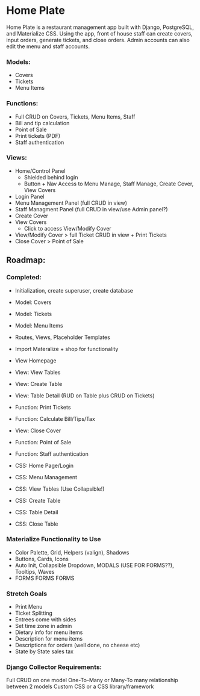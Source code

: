 # Home Plate

Home Plate is a restaurant management app built with Django, PostgreSQL, and Materialize CSS. Using the app, front of house staff can create covers, input orders, generate tickets, and close orders. Admin accounts can also edit the menu and staff accounts.

### Models: 
* Covers
* Tickets
* Menu Items

### Functions:
* Full CRUD on Covers, Tickets, Menu Items, Staff
* Bill and tip calculation
* Point of Sale
* Print tickets (PDF)
* Staff authentication

### Views: 
* Home/Control Panel
    * Shielded behind login
    * Button + Nav Access to Menu Manage, Staff Manage, Create Cover, View Covers
* Login Panel
* Menu Management Panel (full CRUD in view)
* Staff Managment Panel (full CRUD in view/use Admin panel?)
* Create Cover
* View Covers
    * Click to access View/Modify Cover
* View/Modify Cover > full Ticket CRUD in view + Print Tickets
* Close Cover > Point of Sale

## Roadmap:
### Completed:
* Initialization, create superuser, create database
* Model: Covers
* Model: Tickets
* Model: Menu Items
* Routes, Views, Placeholder Templates
* Import Materalize + shop for functionality
* View Homepage
* View: View Tables
* View: Create Table

* View: Table Detail (RUD on Table plus CRUD on Tickets)
* Function: Print Tickets
* Function: Calculate Bill/Tips/Tax
* View: Close Cover
* Function: Point of Sale
* Function: Staff authentication
* CSS: Home Page/Login
* CSS: Menu Management
* CSS: View Tables (Use Collapsible!)
* CSS: Create Table
* CSS: Table Detail
* CSS: Close Table

### Materialize Functionality to Use
* Color Palette, Grid, Helpers (valign), Shadows
* Buttons, Cards, Icons
* Auto Init, Collapsible Dropdown, MODALS (USE FOR FORMS??), Tooltips, Waves
* FORMS FORMS FORMS
### Stretch Goals
* Print Menu
* Ticket Splitting
* Entrees come with sides
* Set time zone in admin
* Dietary info for menu items
* Description for menu items
* Descriptions for orders (well done, no cheese etc)
* State by State sales tax

### Django Collector Requirements:
Full CRUD on one model
One-To-Many or Many-To many relationship between 2 models
Custom CSS or a CSS library/framework

